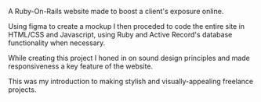 A Ruby-On-Rails website made to boost a client's exposure online.

Using figma to create a mockup I then proceded to code the entire site in HTML/CSS and Javascript, using Ruby and Active Record's database functionality when necessary.

While creating this project I honed in on sound design principles and made responsiveness a key feature of the website.

This was my introduction to making stylish and visually-appealing freelance projects.